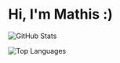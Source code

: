 # Hi, I'm Mathis :)

![GitHub Stats](https://githubreadmestats-ochre.vercel.app/api?username=Madl211&show_icons=true&count_private=true&theme=tokyonight)

![Top Languages](https://githubreadmestats-ochre.vercel.app/api/top-langs/?username=Madl211&layout=compact&count_private=true&theme=tokyonight)
